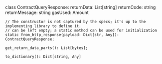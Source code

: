 class ContractQueryResponse:
    returnData: List[string]
    returnCode: string
    returnMessage: string
    gasUsed: Amount

    // The constructor is not captured by the specs; it's up to the implementing library to define it.
    // can be left empty; a static method can be used for initialization
    static from_http_response(payload: Dict[str, Any]): ContractQueryResponse;

    get_return_data_parts(): List[bytes];

    to_dictionary(): Dict[string, Any]